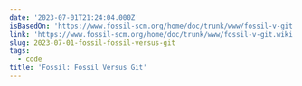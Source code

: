 ```yaml
---
date: '2023-07-01T21:24:04.000Z'
isBasedOn: 'https://www.fossil-scm.org/home/doc/trunk/www/fossil-v-git.wiki'
link: 'https://www.fossil-scm.org/home/doc/trunk/www/fossil-v-git.wiki'
slug: 2023-07-01-fossil-fossil-versus-git
tags:
  - code
title: 'Fossil: Fossil Versus Git'
---
```


